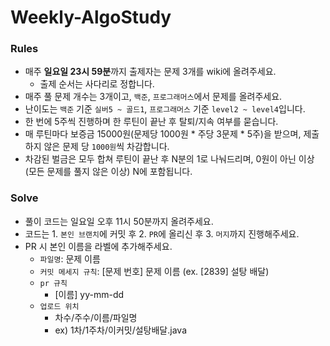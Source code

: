 # Weekly-AlgoStudy

### Rules
- 매주 **일요일 23시 59분**까지 출제자는 문제 3개를 wiki에 올려주세요.
  - 출제 순서는 사다리로 정합니다.
- 매주 풀 문제 개수는 3개이고, `백준`, `프로그래머스`에서 문제를 올려주세요.
- 난이도는 `백준` 기준 `실버5 ~ 골드1`, `프로그래머스` 기준 `level2 ~ level4`입니다.
- 한 번에 5주씩 진행하며 한 루틴이 끝난 후 탈퇴/지속 여부를 묻습니다.
- 매 루틴마다 보증금 15000원(문제당 1000원 * 주당 3문제 * 5주)을 받으며, 제출하지 않은 문제 당 `1000원`씩 차감합니다.
- 차감된 벌금은 모두 합쳐 루틴이 끝난 후 N분의 1로 나눠드리며, 0원이 아닌 이상(모든 문제를 풀지 않은 이상) N에 포함됩니다.


### Solve
- 풀이 코드는 일요일 오후 11시 50분까지 올려주세요.
- 코드는 1. `본인 브랜치`에 커밋 후 2. `PR`에 올리신 후 3. `머지`까지 진행해주세요.
- PR 시 본인 이름을 라벨에 추가해주세요.
  - `파일명`: 문제 이름
  - `커밋 메세지 규칙`: [문제 번호] 문제 이름 (ex. [2839] 설탕 배달)
  - `pr 규칙`
    - [이름] yy-mm-dd
  - `업로드 위치`
    - 차수/주수/이름/파일명
    - ex) 1차/1주차/이커밋/설탕배달.java
